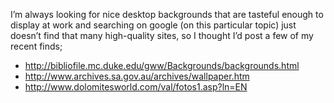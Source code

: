 I&#8217;m always looking for nice desktop backgrounds that are tasteful enough to display at work and searching on google (on this particular topic) just doesn&#8217;t find that many high-quality sites, so I thought I&#8217;d post a few of my recent finds;

  * <a href="http://bibliofile.mc.duke.edu/gww/Backgrounds/backgrounds.html" target="_blank" class="broken_link">http://bibliofile.mc.duke.edu/gww/Backgrounds/backgrounds.html</a>
  * <a href="http://www.archives.sa.gov.au/archives/wallpaper.htm" target="_blank" class="broken_link">http://www.archives.sa.gov.au/archives/wallpaper.htm</a>
  * <a href="http://www.dolomitesworld.com/val/fotos1.asp?ln=EN" target="_blank">http://www.dolomitesworld.com/val/fotos1.asp?ln=EN</a>